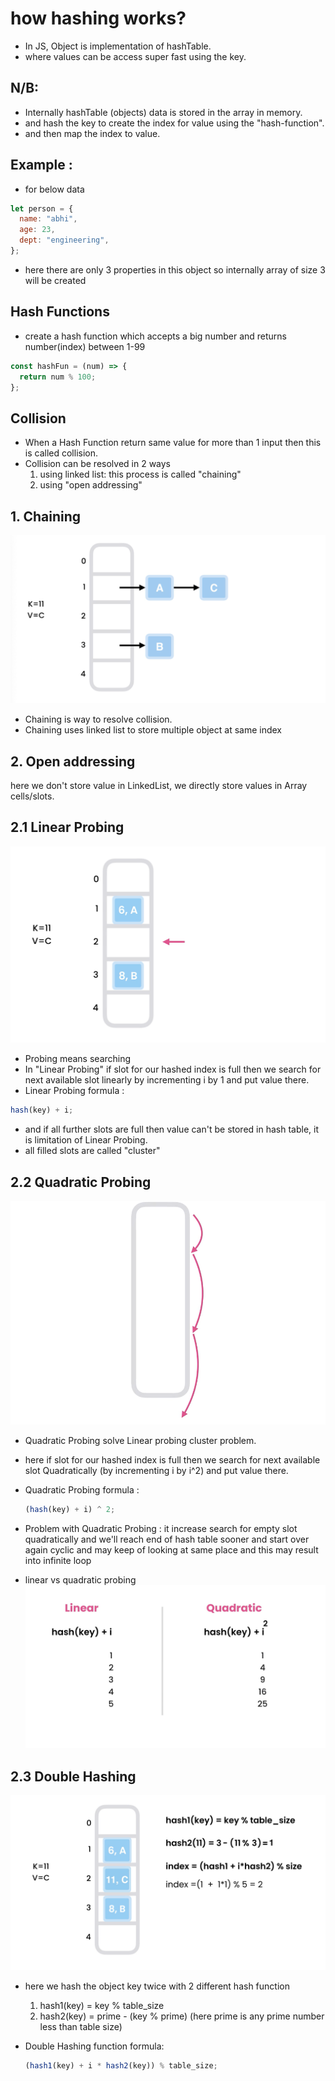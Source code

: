 # how hashing works?

- In JS, Object is implementation of hashTable.
- where values can be access super fast using the key.

## N/B:

- Internally hashTable (objects) data is stored in the array in memory.
- and hash the key to create the index for value using the "hash-function".
- and then map the index to value.

## Example :

- for below data

```js
let person = {
  name: "abhi",
  age: 23,
  dept: "engineering",
};
```

- here there are only 3 properties in this object so internally array of size 3 will be created

## Hash Functions

- create a hash function which accepts a big number and returns number(index) between 1-99

```js
const hashFun = (num) => {
  return num % 100;
};
```

## Collision

- When a Hash Function return same value for more than 1 input then this is called collision.
- Collision can be resolved in 2 ways
  1. using linked list: this process is called "chaining"
  2. using "open addressing"

## 1. Chaining

![](./screenshots/1_how_chaining_looks.png)

- Chaining is way to resolve collision.
- Chaining uses linked list to store multiple object at same index

## 2. Open addressing

here we don't store value in LinkedList, we directly store values in Array cells/slots.

## 2.1 Linear Probing

![](./screenshots/2_1_how_Linear_probing_looks.png)

- Probing means searching
- In "Linear Probing" if slot for our hashed index is full then we search for next available slot linearly by incrementing i by 1 and put value there.
- Linear Probing formula :

```js
hash(key) + i;
```

- and if all further slots are full then value can't be stored in hash table, it is limitation of Linear Probing.
- all filled slots are called "cluster"

## 2.2 Quadratic Probing

![](./screenshots/3_1_how_quadractic_Probing_looks.png)

- Quadratic Probing solve Linear probing cluster problem.
- here if slot for our hashed index is full then we search for next available slot Quadratically (by incrementing i by i^2) and put value there.
- Quadratic Probing formula :

  ```js
  (hash(key) + i) ^ 2;
  ```

- Problem with Quadratic Probing : it increase search for empty slot quadratically and we'll reach end of hash table sooner and start over again cyclic and may keep of looking at same place and this may result into infinite loop
- linear vs quadratic probing
  ![](./screenshots/3_2_linear_vs_quadratic.png)

## 2.3 Double Hashing

![](./screenshots/4_double%20hashing.png)

- here we hash the object key twice with 2 different hash function

  1. hash1(key) = key % table_size
  2. hash2(key) = prime - (key % prime)
     (here prime is any prime number less than table size)

- Double Hashing function formula:

  ```js
  (hash1(key) + i * hash2(key)) % table_size;
  ```
